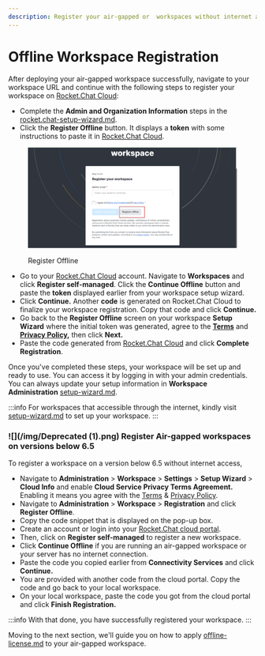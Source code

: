 ```yaml
---
description: Register your air-gapped or  workspaces without internet access.
---
```


# Offline Workspace Registration

After deploying your air-gapped workspace successfully, navigate to your workspace URL and continue with the following steps to register your workspace on [Rocket.Chat Cloud](https://cloud.rocket.chat/):

* Complete the **Admin and Organization Information** steps in the [rocket.chat-setup-wizard.md](../accessing-your-workspace/rocket.chat-setup-wizard.md "mention").
* Click the **Register Offline** button. It displays a **token** with some instructions to paste it in [Rocket.Chat Cloud](https://cloud.rocket.chat/).

<figure><img src="/img/offline-registration-button.png" alt=""></img><figcaption><p>Register Offline</p></figcaption></figure>

* Go to your [Rocket.Chat Cloud](https://cloud.rocket.chat/) account. Navigate to **Workspaces** and click **Register self-managed**. Click the **Continue Offline** button and paste the **token** displayed earlier from your workspace setup wizard.
* Click **Continue.** Another **code** is generated on Rocket.Chat Cloud to finalize your workspace registration. Copy that code and click **Continue.**
* Go back to the **Register Offline** screen on your workspace **Setup Wizard** where the initial token was generated, agree to the [**Terms**](broken-reference) and [**Privacy Policy**](broken-reference)**,** then click **Next.**
* Paste the code generated from [Rocket.Chat Cloud](https://cloud.rocket.chat/) and click **Complete Registration**.

Once you've completed these steps, your workspace will be set up and ready to use. You can access it by logging in with your admin credentials. You can always update  your setup information in **Workspace Administration** [setup-wizard.md](../../use-rocket.chat/workspace-administration/settings/setup-wizard.md "mention").

:::info
For  workspaces that accessible through the internet, kindly visit [setup-wizard.md](../../use-rocket.chat/workspace-administration/settings/setup-wizard.md "mention") to set up your workspace.
:::

### &#x20;![](/img/Deprecated (1).png) Register Air-gapped workspaces on versions below 6.5

To register a workspace on a version below 6.5 without internet access,

* Navigate to **Administration** > **Workspace** > **Settings** > **Setup Wizard** > **Cloud Info** and enable **Cloud Service Privacy Terms Agreement.**  Enabling it means you agree with the [Terms](https://rocket.chat/terms) & [Privacy Policy](https://rocket.chat/privacy).
* Navigate to **Administration** > **Workspace** > **Registration** and click **Register Offline**.
* Copy the code snippet that is displayed on the pop-up box.
* Create an account or login into your [Rocket.Chat cloud portal](https://cloud.rocket.chat).
* Then, click on **Register self-managed** to register a new workspace.
* Click **Continue Offline** if you are running an air-gapped workspace or your server has no internet connection.
* Paste the code you copied earlier from **Connectivity Services** and click **Continue.**
* You are provided with another code from the cloud portal. Copy the code and go back to your local workspace.
* On your local workspace, paste the code you got from the cloud portal and click **Finish Registration.**

:::info
With that done, you have successfully registered your workspace.
:::

Moving to the next section, we'll guide you on how to apply [offline-license.md](offline-license.md "mention") to your air-gapped workspace.
